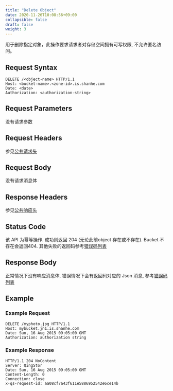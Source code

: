 ```yaml
---
title: "Delete Object"
date: 2020-11-26T10:08:56+09:00
collapsible: false
draft: false
weight: 3
---
```



用于删除指定对象，此操作要求请求者对存储空间拥有可写权限, 不允许匿名访问。

## Request Syntax

```http
DELETE /<object-name> HTTP/1.1
Host: <bucket-name>.<zone-id>.is.shanhe.com
Date: <date>
Authorization: <authorization-string>
```

## Request Parameters

没有请求参数

## Request Headers

参见[公共请求头](../../common_header/#请求头字段-request-header)

## Request Body

没有请求消息体

## Response Headers

参见[公共响应头](../../common_header/#响应头字段-request-header)

## Status Code

该 API 为幂等操作. 成功则返回 204 (无论此前object 存在或不存在). Bucket 不存在会返回404. 其他失败的返回码参考[错误码列表](../../error_code/)

## Response Body

正常情况下没有响应消息体, 错误情况下会有返回码对应的 Json 消息, 参考[错误码列表](../../error_code/)

## Example

### Example Request

```http
DELETE /myphoto.jpg HTTP/1.1
Host: mybucket.jn1.is.shanhe.com
Date: Sun, 16 Aug 2015 09:05:00 GMT
Authorization: authorization string
```

### Example Response

```http
HTTP/1.1 204 NoContent
Server: QingStor
Date: Sun, 16 Aug 2015 09:05:00 GMT
Content-Length: 0
Connection: close
x-qs-request-id: aa08cf7a43f611e5886952542e6ce14b
```
